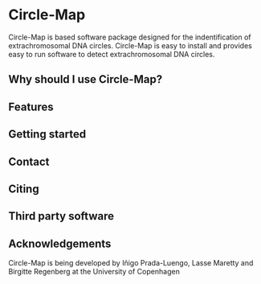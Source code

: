 # Circle-Map

Circle-Map is based software package designed for the indentification of extrachromosomal DNA circles. Circle-Map is easy to install and provides easy to run software to detect extrachromosomal DNA circles.
## Why should I use Circle-Map?

## Features

## Getting started

## Contact

## Citing

## Third party software

## Acknowledgements

Circle-Map is being developed by Iñigo Prada-Luengo, Lasse Maretty and Birgitte Regenberg at the University of Copenhagen
